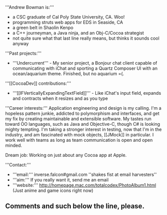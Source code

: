 

'''Andrew Bowman is:'''


* a CSC graduate of Cal Poly State University, CA.  Woo!
* programming struts web apps for EDS in Seaside, CA
* a green belt in Shaolin Kenpo
* a C++ journeyman, a Java ninja, and an Obj-C/Cocoa strategist
* not quite sure what that last line really means, but thinks it sounds cool anyway



'''Past projects:'''

* '''Undercurrent''' - My senior project, a Bonjour chat client capable of communicating with iChat and sporting a Quartz Composer UI with an ocean/aquarium theme.  Finished, but no aquarium  =(.



'''[[CocoaDev]] contributions:'''

* '''[[IFVerticallyExpandingTextField]]''' - Like iChat's input field, expands and contracts when it resizes and as you type



'''Career interests:'''
Application engineering and design is my calling.  I'm a hopeless pattern junkie, addicted to polymorphism and interfaces, and get my fix by creating maintainable and extensible software.  My tastes run toward OO languages, such as Java and Objective-C, though C# is looking mighty tempting.  I'm taking a stronger interest in testing, now that I'm in the industry, and am fascinated with mock objects, [[JMock]] in particular.  I work well with teams as long as team communication is open and open minded.  

Dream job:  Working on just about any Cocoa app at Apple.  


'''Contact:'''

* '''email:''' inverse.falcon#gmail.com  ''shakes fist at email harvesters''
* '''aim:'''    If you really want it, send me an email
* '''website:''' http://homepage.mac.com/totalcodex/PhotoAlbum1.html  (Just anime and game icons right now)



Comments and such below the line, please.
----